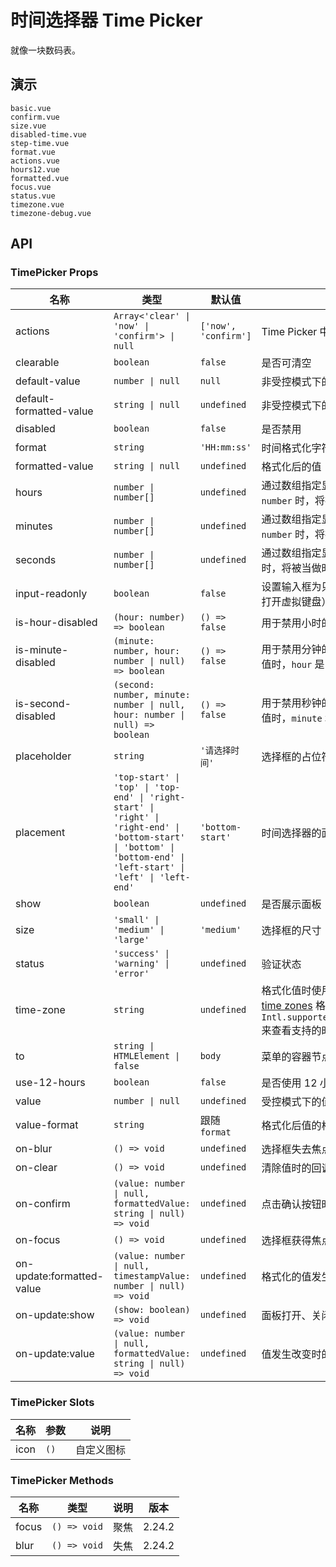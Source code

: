 # 时间选择器 Time Picker

就像一块数码表。

## 演示

```demo
basic.vue
confirm.vue
size.vue
disabled-time.vue
step-time.vue
format.vue
actions.vue
hours12.vue
formatted.vue
focus.vue
status.vue
timezone.vue
timezone-debug.vue
```

## API

### TimePicker Props

| 名称 | 类型 | 默认值 | 说明 | 版本 |
| --- | --- | --- | --- | --- |
| actions | `Array<'clear' \| 'now' \| 'confirm'> \| null` | `['now', 'confirm']` | Time Picker 中支持的操作 |  |
| clearable | `boolean` | `false` | 是否可清空 |  |
| default-value | `number \| null` | `null` | 非受控模式下的默认值 |  |
| default-formatted-value | `string \| null` | `undefined` | 非受控模式下的默认格式化后的值 | 2.24.0 |
| disabled | `boolean` | `false` | 是否禁用 |  |
| format | `string` | `'HH:mm:ss'` | 时间格式化字符串，详情见 [format](https://date-fns.org/v2.23.0/docs/format) |  |
| formatted-value | `string \| null` | `undefined` | 格式化后的值 | 2.24.0 |
| hours | `number \| number[]` | `undefined` | 通过数组指定显示的小时。当值为 `number` 时，将被当做时间步进处理 |  |
| minutes | `number \| number[]` | `undefined` | 通过数组指定显示的分钟。当值为 `number` 时，将被当做时间步进处理 |  |
| seconds | `number \| number[]` | `undefined` | 通过数组指定显示的秒。当值为 `number` 时，将被当做时间步进处理 |  |
| input-readonly | `boolean` | `false` | 设置输入框为只读（避免在移动设备上打开虚拟键盘） |  |
| is-hour-disabled | `(hour: number) => boolean` | `() => false` | 用于禁用小时的回调函数 |  |
| is-minute-disabled | `(minute: number, hour: number \| null) => boolean` | `() => false` | 用于禁用分钟的回调函数，在没有选中值时，`hour` 是 `null` |  |
| is-second-disabled | `(second: number, minute: number \| null, hour: number \| null) => boolean` | `() => false` | 用于禁用秒钟的回调函数，在没有选中值时，`minute` 和 `hour` 是 `null` |  |
| placeholder | `string` | `'请选择时间'` | 选择框的占位符 |  |
| placement | `'top-start' \| 'top' \| 'top-end' \| 'right-start' \| 'right' \| 'right-end' \| 'bottom-start' \| 'bottom' \| 'bottom-end' \| 'left-start' \| 'left' \| 'left-end'` | `'bottom-start'` | 时间选择器的面板的弹出位置 | 2.25.0 |
| show | `boolean` | `undefined` | 是否展示面板 | 2.28.3 |
| size | `'small' \| 'medium' \| 'large'` | `'medium'` | 选择框的尺寸 |  |
| status | `'success' \| 'warning' \| 'error'` | `undefined` | 验证状态 | 2.27.0 |
| time-zone | `string` | `undefined` | 格式化值时使用的市区，遵循 [iana time zones](https://www.iana.org/time-zones) 格式。你可以使用 `Intl.supportedValuesOf('timeZone')` 来查看支持的时区 | 2.30.0 |
| to | `string \| HTMLElement \| false` | `body` | 菜单的容器节点，`false` 会待在原地 |  |
| use-12-hours | `boolean` | `false` | 是否使用 12 小时制的面板 |  |
| value | `number \| null` | `undefined` | 受控模式下的值 |  |
| value-format | `string` | 跟随 `format` | 格式化后值的格式 | 2.24.0 |
| on-blur | `() => void` | `undefined` | 选择框失去焦点时的回调 |  |
| on-clear | `() => void` | `undefined` | 清除值时的回调 | 2.28.3 |
| on-confirm | `(value: number \| null, formattedValue: string \| null) => void` | `undefined` | 点击确认按钮时的回调 | 2.28.3 |
| on-focus | `() => void` | `undefined` | 选择框获得焦点时的回调 |  |
| on-update:formatted-value | `(value: number \| null, timestampValue: number \| null) => void` | `undefined` | 格式化的值发生改变时的回调 | 2.24.0 |
| on-update:show | `(show: boolean) => void` | `undefined` | 面板打开、关闭时的回调 | 2.28.3 |
| on-update:value | `(value: number \| null, formattedValue: string \| null) => void` | `undefined` | 值发生改变时的回调 | `formattedValue` 2.24.0 |

### TimePicker Slots

| 名称 | 参数 | 说明       |
| ---- | ---- | ---------- |
| icon | `()` | 自定义图标 |

### TimePicker Methods

| 名称  | 类型         | 说明 | 版本   |
| ----- | ------------ | ---- | ------ |
| focus | `() => void` | 聚焦 | 2.24.2 |
| blur  | `() => void` | 失焦 | 2.24.2 |
